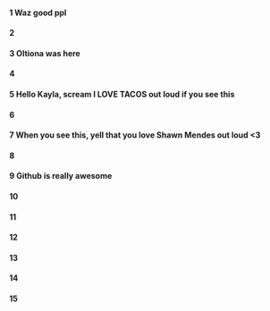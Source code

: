 #### 1 Waz good ppl
#### 2
#### 3 Oltiona was here
#### 4
#### 5 Hello Kayla, scream I LOVE TACOS out loud if you see this
#### 6
#### 7 When you see this, yell that you love Shawn Mendes out loud <3 
#### 8
#### 9 Github is really awesome 
#### 10
#### 11
#### 12
#### 13
#### 14
#### 15